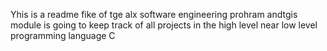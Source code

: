 Yhis is a readme fike of tge alx software engineering prohram andtgis module is going to keep track of all projects in the high level near low level programming language C
